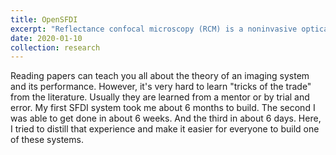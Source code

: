 ```yaml
---
title: OpenSFDI
excerpt: "Reflectance confocal microscopy (RCM) is a noninvasive optical imaging modality capable of achieving cellular resolution that is currently used to rapidly diagnose skin cancer. I'm working on developing machine learning algorithms that will make it possible for the next generation of RCM microscopes smaller, faster, and cheaper. <br/><img src='/images/exampleRCMImage.png' width='400'><br/>"
date: 2020-01-10
collection: research
---
```

Reading papers can teach you all about the theory of an imaging system and its performance. However, it's very hard to learn "tricks of the trade" from the literature. Usually they are learned from a mentor or by trial and error. My first SFDI system took me about 6 months to build. The second I was able to get done in about 6 weeks. And the third in about 6 days. Here, I tried to distill that experience and make it easier for everyone to build one of these systems.
